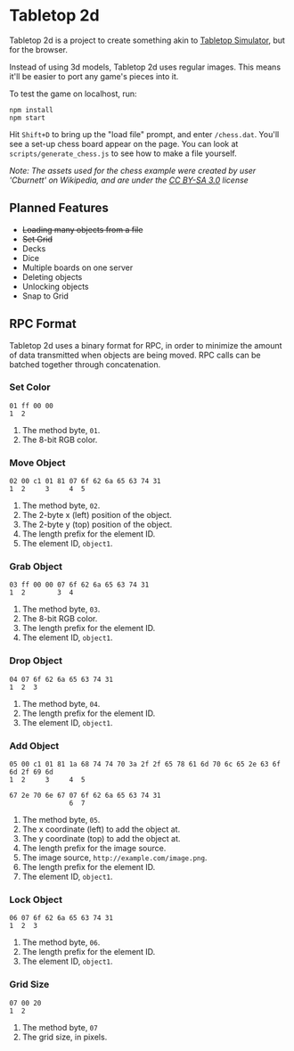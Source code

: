 # Tabletop 2d

Tabletop 2d is a project to create something akin to [Tabletop
Simulator](http://berserk-games.com/tabletop-simulator/), but for the browser.

Instead of using 3d models, Tabletop 2d uses regular images. This means it'll
be easier to port any game's pieces into it.

To test the game on localhost, run:

```
npm install
npm start
```

Hit `Shift+D` to bring up the "load file" prompt, and enter `/chess.dat`.
You'll see a set-up chess board appear on the page. You can look at
`scripts/generate_chess.js` to see how to make a file yourself.

_Note: The assets used for the chess example were created by user 'Cburnett' on
Wikipedia, and are under the [CC BY-SA
3.0](http://creativecommons.org/licenses/by-sa/3.0/) license_

## Planned Features

- ~~Loading many objects from a file~~
- ~~Set Grid~~
- Decks
- Dice
- Multiple boards on one server
- Deleting objects
- Unlocking objects
- Snap to Grid

## RPC Format

Tabletop 2d uses a binary format for RPC, in order to minimize the amount of
data transmitted when objects are being moved. RPC calls can be batched
together through concatenation.

### Set Color

```
01 ff 00 00
1  2
```

1. The method byte, `01`.
2. The 8-bit RGB color.

### Move Object

```
02 00 c1 01 81 07 6f 62 6a 65 63 74 31
1  2     3     4  5
```

1. The method byte, `02`.
2. The 2-byte x (left) position of the object.
3. The 2-byte y (top) position of the object.
4. The length prefix for the element ID.
5. The element ID, `object1`.

### Grab Object

```
03 ff 00 00 07 6f 62 6a 65 63 74 31
1  2        3  4
```

1. The method byte, `03`.
2. The 8-bit RGB color.
3. The length prefix for the element ID.
4. The element ID, `object1`.

### Drop Object

```
04 07 6f 62 6a 65 63 74 31
1  2  3
```

1. The method byte, `04`.
2. The length prefix for the element ID.
3. The element ID, `object1`.

### Add Object

```
05 00 c1 01 81 1a 68 74 74 70 3a 2f 2f 65 78 61 6d 70 6c 65 2e 63 6f 6d 2f 69 6d
1  2     3     4  5

67 2e 70 6e 67 07 6f 62 6a 65 63 74 31
               6  7
```

1. The method byte, `05`.
2. The x coordinate (left) to add the object at.
3. The y coordinate (top) to add the object at.
4. The length prefix for the image source.
5. The image source, `http://example.com/image.png`.
6. The length prefix for the element ID.
7. The element ID, `object1`.

### Lock Object

```
06 07 6f 62 6a 65 63 74 31
1  2  3
```

1. The method byte, `06`.
2. The length prefix for the element ID.
3. The element ID, `object1`.

### Grid Size

```
07 00 20
1  2
```

1. The method byte, `07`
2. The grid size, in pixels.

